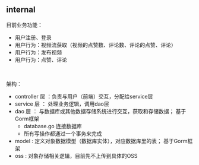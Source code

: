 ## internal

目前业务功能：
- 用户注册、登录
- 用户行为：视频流获取（视频的点赞数、评论数、评论的点赞、评论）
- 用户行为：发布视频
- 用户行为：点赞、评论

<br>

架构：
- controller 层 ：负责与用户（前端）交互，分配给service层
- service 层 ： 处理业务逻辑，调用dao层
- dao 层 ： 与数据库或其他数据存储系统进行交互，获取和存储数据； 基于Gorm框架
  - database.go 连接数据库
  - 所有写操作都通过一个事务来完成
- model : 定义对象数据模型（数据库实体），对应数据库里的表； 基于Gorm框架
- oss : 对象存储相关逻辑，目前先不上传到具体的OSS